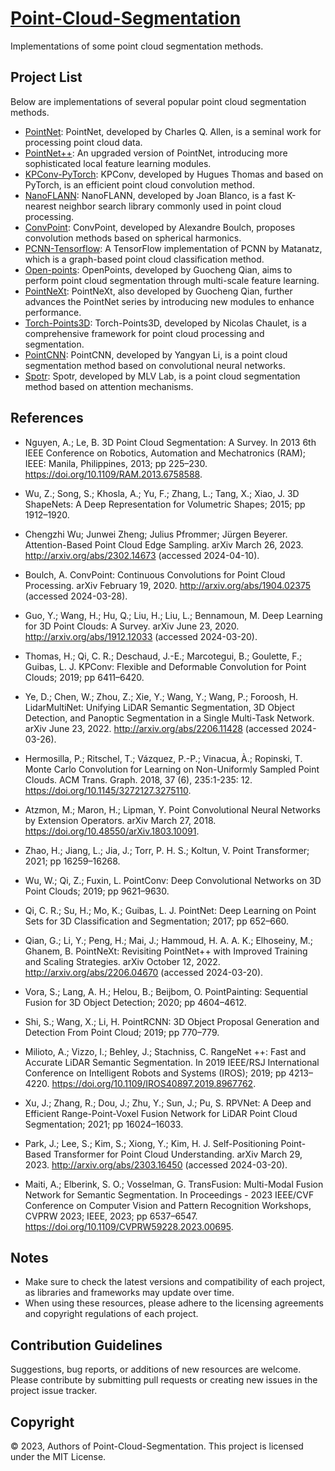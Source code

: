 # [Point-Cloud-Segmentation](https://github.com/li-jin-1998/Point-Cloud-Segmentation)

Implementations of some point cloud segmentation methods.

## Project List

Below are implementations of several popular point cloud segmentation methods.

- [PointNet](https://github.com/charlesq34/pointnet): PointNet, developed by Charles Q. Allen, is a seminal work for
  processing point cloud data.
- [PointNet++](https://github.com/charlesq34/pointnet2): An upgraded version of PointNet, introducing more sophisticated
  local feature learning modules.
- [KPConv-PyTorch](https://github.com/HuguesTHOMAS/KPConv-PyTorch): KPConv, developed by Hugues Thomas and based on
  PyTorch, is an efficient point cloud convolution method.
- [NanoFLANN](https://github.com/jlblancoc/nanoflann): NanoFLANN, developed by Joan Blanco, is a fast K-nearest neighbor
  search library commonly used in point cloud processing.
- [ConvPoint](https://github.com/aboulch/ConvPoint): ConvPoint, developed by Alexandre Boulch, proposes convolution
  methods based on spherical harmonics.
- [PCNN-Tensorflow](https://github.com/matanatz/pcnn): A TensorFlow implementation of PCNN by Matanatz, which is a
  graph-based point cloud classification method.
- [Open-points](https://github.com/guochengqian/openpoints): OpenPoints, developed by Guocheng Qian, aims to perform
  point cloud segmentation through multi-scale feature learning.
- [PointNeXt](https://github.com/guochengqian/PointNeXt): PointNeXt, also developed by Guocheng Qian, further advances
  the PointNet series by introducing new modules to enhance performance.
- [Torch-Points3D](https://github.com/nicolas-chaulet/torch-points3d): Torch-Points3D, developed by Nicolas Chaulet, is
  a comprehensive framework for point cloud processing and segmentation.
- [PointCNN](https://github.com/yangyanli/PointCNN): PointCNN, developed by Yangyan Li, is a point cloud segmentation
  method based on convolutional neural networks.
- [Spotr](https://github.com/mlvlab/spotr): Spotr, developed by MLV Lab, is a point cloud segmentation method based on
  attention mechanisms.

## References

- Nguyen, A.; Le, B. 3D Point Cloud Segmentation: A Survey. In 2013 6th IEEE Conference on Robotics, Automation and
  Mechatronics (RAM); IEEE: Manila, Philippines, 2013; pp 225–230. https://doi.org/10.1109/RAM.2013.6758588.

- Wu, Z.; Song, S.; Khosla, A.; Yu, F.; Zhang, L.; Tang, X.; Xiao, J. 3D ShapeNets: A Deep Representation for Volumetric
  Shapes; 2015; pp 1912–1920.

- Chengzhi Wu; Junwei Zheng; Julius Pfrommer; Jürgen Beyerer. Attention-Based Point Cloud Edge Sampling. arXiv March 26,
  2023. http://arxiv.org/abs/2302.14673 (accessed 2024-04-10).

- Boulch, A. ConvPoint: Continuous Convolutions for Point Cloud Processing. arXiv February 19,
  2020. http://arxiv.org/abs/1904.02375 (accessed 2024-03-28).

- Guo, Y.; Wang, H.; Hu, Q.; Liu, H.; Liu, L.; Bennamoun, M. Deep Learning for 3D Point Clouds: A Survey. arXiv June 23,
  2020. http://arxiv.org/abs/1912.12033 (accessed 2024-03-20).

- Thomas, H.; Qi, C. R.; Deschaud, J.-E.; Marcotegui, B.; Goulette, F.; Guibas, L. J. KPConv: Flexible and Deformable
  Convolution for Point Clouds; 2019; pp 6411–6420.

- Ye, D.; Chen, W.; Zhou, Z.; Xie, Y.; Wang, Y.; Wang, P.; Foroosh, H. LidarMultiNet: Unifying LiDAR Semantic
  Segmentation, 3D Object Detection, and Panoptic Segmentation in a Single Multi-Task Network. arXiv June 23,
  2022. http://arxiv.org/abs/2206.11428 (accessed 2024-03-26).

- Hermosilla, P.; Ritschel, T.; Vázquez, P.-P.; Vinacua, À.; Ropinski, T. Monte Carlo Convolution for Learning on
  Non-Uniformly Sampled Point Clouds. ACM Trans. Graph. 2018, 37 (6), 235:1-235:
  12. https://doi.org/10.1145/3272127.3275110.

- Atzmon, M.; Maron, H.; Lipman, Y. Point Convolutional Neural Networks by Extension Operators. arXiv March 27,
  2018. https://doi.org/10.48550/arXiv.1803.10091.

- Zhao, H.; Jiang, L.; Jia, J.; Torr, P. H. S.; Koltun, V. Point Transformer; 2021; pp 16259–16268.

- Wu, W.; Qi, Z.; Fuxin, L. PointConv: Deep Convolutional Networks on 3D Point Clouds; 2019; pp 9621–9630.

- Qi, C. R.; Su, H.; Mo, K.; Guibas, L. J. PointNet: Deep Learning on Point Sets for 3D Classification and Segmentation;
  2017; pp 652–660.

- Qian, G.; Li, Y.; Peng, H.; Mai, J.; Hammoud, H. A. A. K.; Elhoseiny, M.; Ghanem, B. PointNeXt: Revisiting PointNet++
  with Improved Training and Scaling Strategies. arXiv October 12, 2022. http://arxiv.org/abs/2206.04670 (accessed
  2024-03-20).

- Vora, S.; Lang, A. H.; Helou, B.; Beijbom, O. PointPainting: Sequential Fusion for 3D Object Detection; 2020; pp
  4604–4612.

- Shi, S.; Wang, X.; Li, H. PointRCNN: 3D Object Proposal Generation and Detection From Point Cloud; 2019; pp 770–779.

- Milioto, A.; Vizzo, I.; Behley, J.; Stachniss, C. RangeNet ++: Fast and Accurate LiDAR Semantic Segmentation. In 2019
  IEEE/RSJ International Conference on Intelligent Robots and Systems (IROS); 2019; pp
  4213–4220. https://doi.org/10.1109/IROS40897.2019.8967762.

- Xu, J.; Zhang, R.; Dou, J.; Zhu, Y.; Sun, J.; Pu, S. RPVNet: A Deep and Efficient Range-Point-Voxel Fusion Network for
  LiDAR Point Cloud Segmentation; 2021; pp 16024–16033.

- Park, J.; Lee, S.; Kim, S.; Xiong, Y.; Kim, H. J. Self-Positioning Point-Based Transformer for Point Cloud
  Understanding. arXiv March 29, 2023. http://arxiv.org/abs/2303.16450 (accessed 2024-03-20).

- Maiti, A.; Elberink, S. O.; Vosselman, G. TransFusion: Multi-Modal Fusion Network for Semantic Segmentation. In
  Proceedings - 2023 IEEE/CVF Conference on Computer Vision and Pattern Recognition Workshops, CVPRW 2023; IEEE, 2023;
  pp 6537–6547. https://doi.org/10.1109/CVPRW59228.2023.00695.

## Notes

- Make sure to check the latest versions and compatibility of each project, as libraries and frameworks may update over
  time.
- When using these resources, please adhere to the licensing agreements and copyright regulations of each project.

## Contribution Guidelines

Suggestions, bug reports, or additions of new resources are welcome. Please contribute by submitting pull requests or
creating new issues in the project issue tracker.

## Copyright

© 2023, Authors of Point-Cloud-Segmentation. This project is licensed under the MIT License.